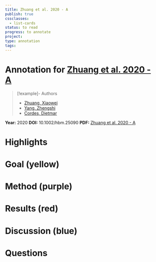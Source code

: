 ```yaml
---
title: Zhuang et al. 2020 - A
publish: true
cssclasses:
  - list-cards
status: to read
progress: to annotate
project:
type: annotation
tags:
---
```

# Annotation for [Zhuang et al. 2020 - A](Papers/References/Zhuang%20et%20al.%202020%20-%20A)

> [!example]- Authors
> - [Zhuang, Xiaowei](Zhuang%2C%20Xiaowei)
> - [Yang, Zhengshi](Yang%2C%20Zhengshi)
> - [Cordes, Dietmar](Cordes%2C%20Dietmar)

**Year:** 2020
**DOI:** 10.1002/hbm.25090
**PDF:** [Zhuang et al. 2020 - A](Papers/PDFs/Zhuang%20et%20al.%202020%20-%20A%20technical%20review%20of%20canonical%20correlation%20analysis%20for%20neuroscience%20applications.pdf)

# Highlights


# Goal (yellow)


# Method (purple)


# Results (red)


# Discussion (blue)


# Questions

